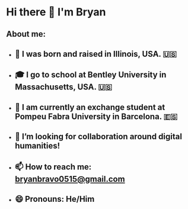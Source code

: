 # Hi there 👋 I'm Bryan
## About me:
- ## 👶 I was born and raised in Illinois, USA. 🇺🇸
- ## 🎓 I go to school at Bentley University in Massachusetts, USA. 🇺🇸
- ## 📝 I am currently an exchange student at Pompeu Fabra University in Barcelona. 🇪🇸
- ## 👯 I’m looking for collaboration around digital humanities!
- ## 📫 How to reach me: bryanbravo0515@gmail.com
- ## 😄 Pronouns: He/Him
